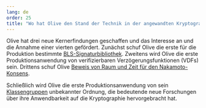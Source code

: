 ```yaml
---
lang: de
order: 25
title: "Wo hat Olive den Stand der Technik in der angewandten Kryptographie vorangebracht?"
---
```


Olive hat drei neue Kernerfindungen geschaffen und das Interesse an und die Annahme einer vierten gefördert. Zunächst schuf Olive die erste für die Produktion bestimmte [BLS-Signaturbibliothek](https://github.com/Olive-Network/bls-signatures). Zweitens wird Olive die erste Produktionsanwendung von verifizierbaren Verzögerungsfunktionen (VDFs) sein. Drittens schuf Olive [Beweis von Raum und Zeit für den Nakamoto-Konsens](https://www.Olive.net/assets/OliveGreenPaper.pdf).

Schließlich wird Olive die erste Produktionsanwendung von sein [Klassengruppen](https://github.com/Olive-Network/vdf-competition/blob/master/classgroups.pdf) unbekannter Ordnung, die bedeutende neue Forschungen über ihre Anwendbarkeit auf die Kryptographie hervorgebracht hat.
